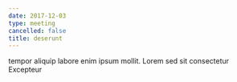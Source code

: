 ```yaml
---
date: 2017-12-03
type: meeting
cancelled: false
title: deserunt
---
```

tempor aliquip labore enim ipsum mollit. Lorem sed sit consectetur Excepteur